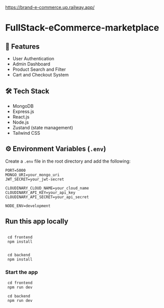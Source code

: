 https://brand-e-commerce.up.railway.app/

# FullStack-eCommerce-marketplace

## 🚀 Features
- User Authentication
- Admin Dashboard
- Product Search and Filter
- Cart and Checkout System

## 🛠️ Tech Stack
- MongoDB
- Express.js
- React.js
- Node.js
- Zustand (state management)
- Tailwind CSS

## ⚙️ Environment Variables (`.env`)

Create a `.env` file in the root directory and add the following:

```env
PORT=5000
MONGO_URI=your_mongo_uri
JWT_SECRET=your_jwt-secret

CLOUDINARY_CLOUD_NAME=your_cloud_name
CLOUDINARY_API_KEY=your_api_key
CLOUDINARY_API_SECRET=your_api_secret

NODE_ENV=development
```
## Run this app locally
```run

 cd frontend
 npm install

```
```run

 cd backend
 npm install

```

### Start the app
```
 cd frontend
 npm run dev

```
```
 cd backend
 npm run dev

```

